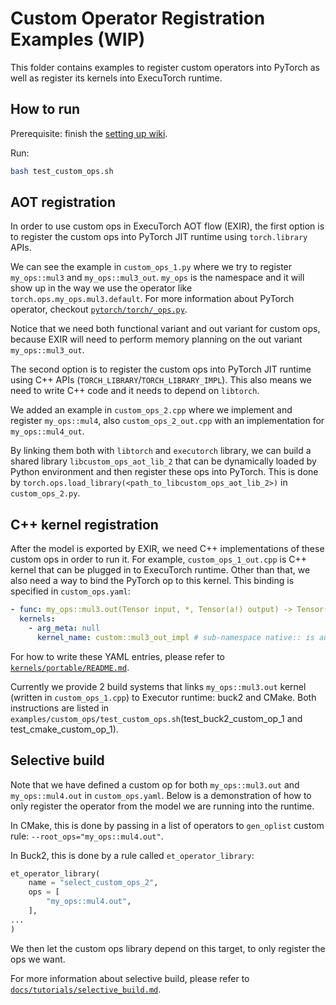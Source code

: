 # Custom Operator Registration Examples (WIP)
This folder contains examples to register custom operators into PyTorch as well as register its kernels into ExecuTorch runtime.

## How to run

Prerequisite: finish the [setting up wiki](https://github.com/pytorch/executorch/blob/main/docs/website/docs/tutorials/00_setting_up_executorch.md).

Run:

```bash
bash test_custom_ops.sh
```

## AOT registration

In order to use custom ops in ExecuTorch AOT flow (EXIR), the first option is to register the custom ops into PyTorch JIT runtime using `torch.library` APIs.

We can see the example in `custom_ops_1.py` where we try to register `my_ops::mul3` and `my_ops::mul3_out`. `my_ops` is the namespace and it will show up in the way we use the operator like `torch.ops.my_ops.mul3.default`. For more information about PyTorch operator, checkout [`pytorch/torch/_ops.py`](https://github.com/pytorch/pytorch/blob/main/torch/_ops.py).

Notice that we need both functional variant and out variant for custom ops, because EXIR will need to perform memory planning on the out variant `my_ops::mul3_out`.

The second option is to register the custom ops into PyTorch JIT runtime using C++ APIs (`TORCH_LIBRARY`/`TORCH_LIBRARY_IMPL`). This also means we need to write C++ code and it needs to depend on `libtorch`.

We added an example in `custom_ops_2.cpp` where we implement and register `my_ops::mul4`, also `custom_ops_2_out.cpp` with an implementation for `my_ops::mul4_out`.

By linking them both with `libtorch` and `executorch` library, we can build a shared library `libcustom_ops_aot_lib_2` that can be dynamically loaded by Python environment and then register these ops into PyTorch. This is done by `torch.ops.load_library(<path_to_libcustom_ops_aot_lib_2>)` in `custom_ops_2.py`.

## C++ kernel registration

After the model is exported by EXIR, we need C++ implementations of these custom ops in order to run it. For example, `custom_ops_1_out.cpp` is C++ kernel that can be plugged in to ExecuTorch runtime. Other than that, we also need a way to bind the PyTorch op to this kernel. This binding is specified in `custom_ops.yaml`:
```yaml
- func: my_ops::mul3.out(Tensor input, *, Tensor(a!) output) -> Tensor(a!)
  kernels:
    - arg_meta: null
      kernel_name: custom::mul3_out_impl # sub-namespace native:: is auto-added
```
For how to write these YAML entries, please refer to [`kernels/portable/README.md`](https://github.com/pytorch/executorch/blob/main/kernels/portable/README.md).

Currently we provide 2 build systems that links `my_ops::mul3.out` kernel (written in `custom_ops_1.cpp`) to Executor runtime: buck2 and CMake. Both instructions are listed in `examples/custom_ops/test_custom_ops.sh`(test_buck2_custom_op_1 and test_cmake_custom_op_1).

## Selective build

Note that we have defined a custom op for both `my_ops::mul3.out` and `my_ops::mul4.out` in `custom_ops.yaml`. Below is a demonstration of how to only register the operator from the model we are running into the runtime.

In CMake, this is done by passing in a list of operators to `gen_oplist` custom rule: `--root_ops="my_ops::mul4.out"`.

In Buck2, this is done by a rule called `et_operator_library`:
```python
et_operator_library(
    name = "select_custom_ops_2",
    ops = [
        "my_ops::mul4.out",
    ],
...
)
```

We then let the custom ops library depend on this target, to only register the ops we want.

For more information about selective build, please refer to [`docs/tutorials/selective_build.md`](https://github.com/pytorch/executorch/blob/main/docs/website/docs/tutorials/selective_build.md).
